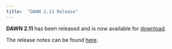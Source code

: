 ```yaml
---
title:  "DAWN 2.11 Release"
---
```

**DAWN 2.11** has been released and is now available for [download](https://dawnsci.org/downloads/).

The release notes can be found [here](https://confluence.diamond.ac.uk/display/DT/Release+Notes).

